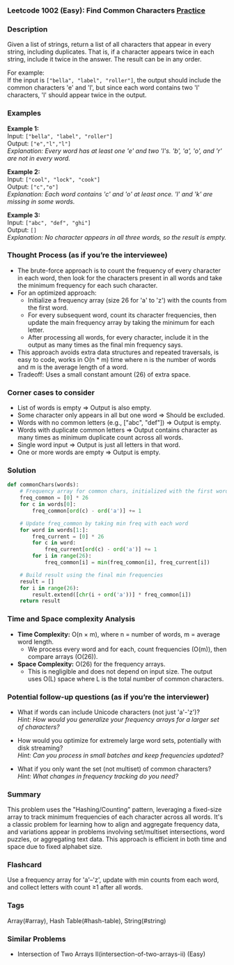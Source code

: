 ### Leetcode 1002 (Easy): Find Common Characters [Practice](https://leetcode.com/problems/find-common-characters)

### Description  
Given a list of strings, return a list of all characters that appear in every string, including duplicates. That is, if a character appears twice in each string, include it twice in the answer. The result can be in any order.  

For example:  
If the input is `["bella", "label", "roller"]`, the output should include the common characters 'e' and 'l', but since each word contains two 'l' characters, 'l' should appear twice in the output.

### Examples  

**Example 1:**  
Input: `["bella", "label", "roller"]`  
Output: `["e","l","l"]`  
*Explanation: Every word has at least one 'e' and two 'l's. 'b', 'a', 'o', and 'r' are not in every word.*

**Example 2:**  
Input: `["cool", "lock", "cook"]`  
Output: `["c","o"]`  
*Explanation: Each word contains 'c' and 'o' at least once. 'l' and 'k' are missing in some words.*

**Example 3:**  
Input: `["abc", "def", "ghi"]`  
Output: `[]`  
*Explanation: No character appears in all three words, so the result is empty.*

### Thought Process (as if you’re the interviewee)  

- The brute-force approach is to count the frequency of every character in each word, then look for the characters present in all words and take the minimum frequency for each such character.
- For an optimized approach:
  - Initialize a frequency array (size 26 for 'a' to 'z') with the counts from the first word.
  - For every subsequent word, count its character frequencies, then update the main frequency array by taking the minimum for each letter.
  - After processing all words, for every character, include it in the output as many times as the final min frequency says.
- This approach avoids extra data structures and repeated traversals, is easy to code, works in O(n \* m) time where n is the number of words and m is the average length of a word.
- Tradeoff: Uses a small constant amount (26) of extra space.

### Corner cases to consider  
- List of words is empty ⇒ Output is also empty.
- Some character only appears in all but one word ⇒ Should be excluded.
- Words with no common letters (e.g., ["abc", "def"]) ⇒ Output is empty.
- Words with duplicate common letters ⇒ Output contains character as many times as minimum duplicate count across all words.
- Single word input ⇒ Output is just all letters in that word.
- One or more words are empty ⇒ Output is empty.

### Solution

```python
def commonChars(words):
    # Frequency array for common chars, initialized with the first word's frequencies
    freq_common = [0] * 26
    for c in words[0]:
        freq_common[ord(c) - ord('a')] += 1

    # Update freq_common by taking min freq with each word
    for word in words[1:]:
        freq_current = [0] * 26
        for c in word:
            freq_current[ord(c) - ord('a')] += 1
        for i in range(26):
            freq_common[i] = min(freq_common[i], freq_current[i])

    # Build result using the final min frequencies
    result = []
    for i in range(26):
        result.extend([chr(i + ord('a'))] * freq_common[i])
    return result
```

### Time and Space complexity Analysis  

- **Time Complexity:** O(n × m), where n = number of words, m = average word length.  
  - We process every word and for each, count frequencies (O(m)), then compare arrays (O(26)).
- **Space Complexity:** O(26) for the frequency arrays.  
  - This is negligible and does not depend on input size. The output uses O(L) space where L is the total number of common characters.

### Potential follow-up questions (as if you’re the interviewer)  

- What if words can include Unicode characters (not just 'a'-'z')?  
  *Hint: How would you generalize your frequency arrays for a larger set of characters?*

- How would you optimize for extremely large word sets, potentially with disk streaming?  
  *Hint: Can you process in small batches and keep frequencies updated?*

- What if you only want the set (not multiset) of common characters?  
  *Hint: What changes in frequency tracking do you need?*

### Summary
This problem uses the "Hashing/Counting" pattern, leveraging a fixed-size array to track minimum frequencies of each character across all words. It's a classic problem for learning how to align and aggregate frequency data, and variations appear in problems involving set/multiset intersections, word puzzles, or aggregating text data. This approach is efficient in both time and space due to fixed alphabet size.


### Flashcard
Use a frequency array for 'a'–'z', update with min counts from each word, and collect letters with count ≥1 after all words.

### Tags
Array(#array), Hash Table(#hash-table), String(#string)

### Similar Problems
- Intersection of Two Arrays II(intersection-of-two-arrays-ii) (Easy)